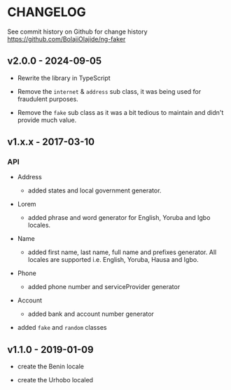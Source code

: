 # CHANGELOG

See commit history on Github for change history
https://github.com/BolajiOlajide/ng-faker

## v2.0.0 - 2024-09-05

- Rewrite the library in TypeScript

- Remove the `internet` & `address` sub class, it was being used for fraudulent purposes.

- Remove the `fake` sub class as it was a bit tedious to maintain and didn't provide much value.

## v1.x.x - 2017-03-10

### API

- Address

  - added states and local government generator.

- Lorem

  - added phrase and word generator for English, Yoruba and Igbo locales.

- Name

  - added first name, last name, full name and prefixes generator. All locales are supported i.e. English, Yoruba, Hausa and Igbo.

- Phone

  - added phone number and serviceProvider generator

- Account

  - added bank and account number generator

- added `fake` and `random` classes

## v1.1.0 - 2019-01-09

- create the Benin locale

- create the Urhobo localed
